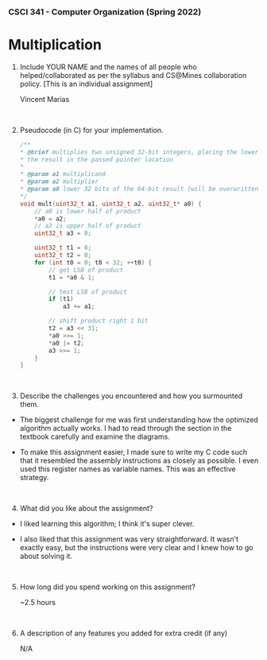 ### CSCI 341 - Computer Organization (Spring 2022)
# Multiplication

1) Include YOUR NAME and the names of all people who helped/collaborated as per the syllabus and CS@Mines collaboration policy. [This is an individual assignment]

    Vincent Marias

<br>

2) Pseudocode (in C) for your implementation.

    ```c
    /**
    * @brief multiplies two unsigned 32-bit integers, placing the lower 32 bits of
    * the result in the passed pointer location
    *
    * @param a1 multiplicand
    * @param a2 multiplier
    * @param a0 lower 32 bits of the 64-bit result (will be overwritten)
    */
    void mult(uint32_t a1, uint32_t a2, uint32_t* a0) {
        // a0 is lower half of product
        *a0 = a2;
        // a3 is upper half of product
        uint32_t a3 = 0;

        uint32_t t1 = 0;
        uint32_t t2 = 0;
        for (int t0 = 0; t0 < 32; ++t0) {
            // get LSB of product
            t1 = *a0 & 1;

            // test LSB of product
            if (t1)
                a3 += a1;

            // shift product right 1 bit
            t2 = a3 << 31;
            *a0 >>= 1;
            *a0 |= t2;
            a3 >>= 1;
        }
    }
    ```

<br>

3) Describe the challenges you encountered and how you surmounted them.

- The biggest challenge for me was first understanding how the optimized algorithm actually works. I had to read through the section in the textbook carefully and examine the diagrams.

- To make this assignment easier, I made sure to write my C code such that it resembled the assembly instructions as closely as possible. I even used this register names as variable names. This was an effective strategy.

<br>

4) What did you like about the assignment?

- I liked learning this algorithm; I think it's super clever.

- I also liked that this assignment was very straightforward. It wasn't exactly easy, but the instructions were very clear and I knew how to go about solving it.

<br>

5) How long did you spend working on this assignment?

    ~2.5 hours

<br>

6) A description of any features you added for extra credit (if any)

    N/A
